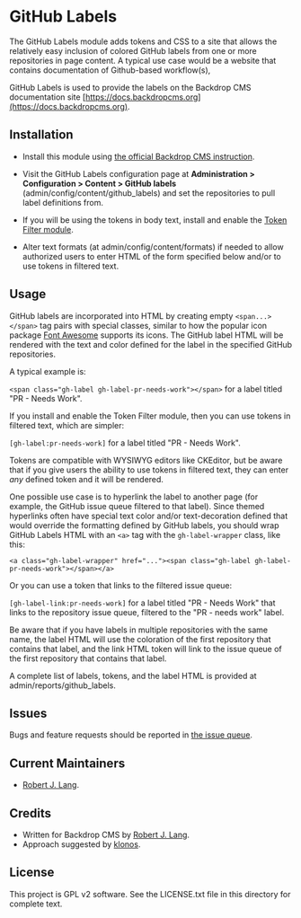 GitHub Labels
=============

The GitHub Labels module adds tokens and CSS to a site that allows the relatively easy inclusion of colored GitHub labels from one or more repositories in page content. A typical use case would be a website that contains documentation of Github-based workflow(s),

GitHub Labels is used to provide the labels on the Backdrop CMS documentation site [https://docs.backdropcms.org](https://docs.backdropcms.org).

Installation
------------

- Install this module using [the official Backdrop CMS instruction](https://backdropcms.org/guide/modules).

- Visit the GitHub Labels configuration page at **Administration > Configuration >
  Content > GitHub labels** (admin/config/content/github_labels) and set the repositories to pull label definitions from.

- If you will be using the tokens in body text, install and enable the [Token Filter module](https://backdropcms.org/project/token_filter).

- Alter text formats (at admin/config/content/formats) if needed to allow authorized users to enter HTML of the form specified below and/or to use tokens in filtered text.

Usage
-------------------------

GitHub labels are incorporated into HTML by creating empty `<span...></span>` tag pairs with special classes, similar to how the popular icon package [Font Awesome](https://fontawesome.com) supports its icons. The GitHub label HTML will be rendered with the text and color defined for the label in the specified GitHub repositories.

A typical example is:

`<span class="gh-label gh-label-pr-needs-work"></span>` for a label titled "PR - Needs Work".

If you install and enable the Token Filter module, then you can use tokens in filtered text, which are simpler:

`[gh-label:pr-needs-work]` for a label titled "PR - Needs Work".

Tokens are compatible with WYSIWYG editors like CKEditor, but be aware that if you give users the ability to use tokens in filtered text, they can enter _any_ defined token and it will be rendered.

One possible use case is to hyperlink the label to another page (for example, the GitHub issue queue filtered to that label). Since themed hyperlinks often have special text color and/or text-decoration defined that would override the formatting defined by GitHub labels, you should wrap GitHub Labels HTML with an `<a>` tag with the `gh-label-wrapper` class, like this:

`<a class="gh-label-wrapper" href="..."><span class="gh-label gh-label-pr-needs-work"></span></a>`

Or you can use a token that links to the filtered issue queue:

`[gh-label-link:pr-needs-work]` for a label titled "PR - Needs Work" that links to the repository issue queue, filtered to the "PR - needs work" label.

Be aware that if you have labels in multiple repositories with the same name, the label HTML will use the coloration of the first repository that contains that label, and the link HTML token will link to the issue queue of the first repository that contains that label.

A complete list of labels, tokens, and the label HTML is provided at admin/reports/github_labels.

Issues
------

Bugs and feature requests should be reported in [the issue queue](https://github.com/backdrop-contrib/github_labels/issues).

Current Maintainers
-------------------

- [Robert J. Lang](https://github.com/bugfolder).

Credits
-------

- Written for Backdrop CMS by [Robert J. Lang](https://github.com/bugfolder).
- Approach suggested by [klonos](https://github.org/klonos).

License
-------

This project is GPL v2 software.
See the LICENSE.txt file in this directory for complete text.

